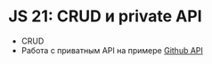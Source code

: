 # JS 21: CRUD и private API

- CRUD
- Работа с приватным API на примере [Github API](https://api.github.com/)
